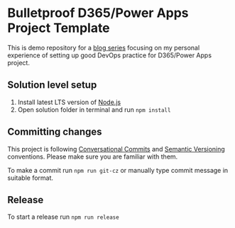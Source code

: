 # Bulletproof D365/Power Apps Project Template

This is demo repository for a [blog series](https://fixrm.wordpress.com/2020/01/20/bulletproof-project-template-part-1-intro) focusing on my personal experience of setting up good DevOps practice for D365/Power Apps project.

## Solution level setup

1. Install latest LTS version of [Node.js](https://nodejs.org/en/)
1. Open solution folder in terminal and run `npm install`

## Committing changes

This project is following [Conversational Commits](https://www.conventionalcommits.org/en/v1.0.0) and [Semantic Versioning](https://semver.org) conventions. Please make sure you are familiar with them.

To make a commit run `npm run git-cz` or manually type commit message in suitable format.

## Release

To start a release run `npm run release`
